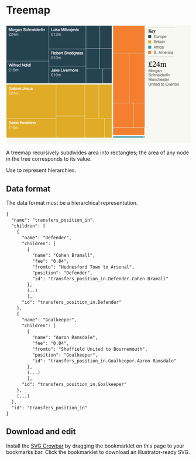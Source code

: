 # Treemap

![](1.png)

A treemap recursively subdivides area into rectangles; the area of any node in the tree corresponds to its value.

Use to represent hierarchies.

## Data format

The data format must be a hierarchical representation.

```
{
  "name": "transfers_position_in",
  "children": [
    {
      "name": "Defender",
      "children": [
        {
          "name": "Cohen Bramall",
          "fee": "0.04",
          "fromto": "Hednesford Town to Arsenal",
          "position": "Defender",
          "id": "transfers_position_in.Defender.Cohen Bramall"
        },
        (..)
        ],
      "id": "transfers_position_in.Defender"
    },
    {
      "name": "Goalkeeper",
      "children": [
        {
          "name": "Aaron Ramsdale",
          "fee": "0.04",
          "fromto": "Sheffield United to Bournemouth",
          "position": "Goalkeeper",
          "id": "transfers_position_in.Goalkeeper.Aaron Ramsdale"
        },
        (...)
        ],
      "id": "transfers_position_in.Goalkeeper"
    },
    (...)
  ],
  "id": "transfers_position_in"
}
```

## Download and edit

Install the [SVG Crowbar](http://nytimes.github.io/svg-crowbar/) by dragging the bookmarklet on this page to your bookmarks bar. Click the bookmarklet to download an Illustrator-ready SVG.
